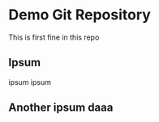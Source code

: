# Demo Git Repository

This is first fine in this repo

## Ipsum

ipsum ipsum

## Another ipsum daaa